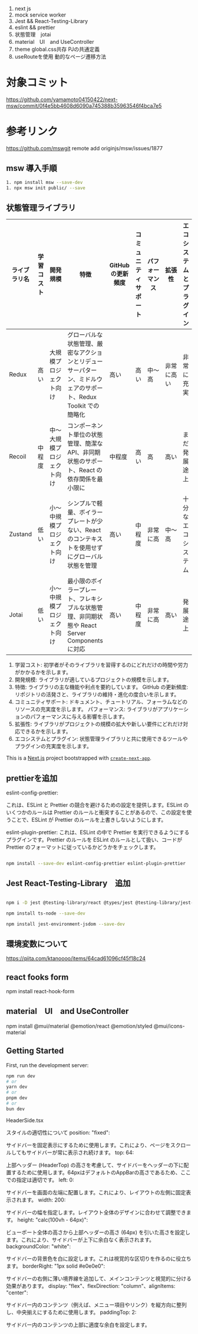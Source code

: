 1. next js
1. mock service worker
1. Jest && React-Testing-Library
1. eslint && prettier
1. 状態管理　jotai
1. material　UI　and UseController
1. theme global.css共存 PJの共通定義
1. useRouteを使用 動的なページ遷移方法

# 対象コミット

https://github.com/yamamoto04150422/next-msw/commit/0f4e5bb4608d6090a745388b35963546f4bca7e5

# 参考リンク

https://github.com/mswgit remote add originjs/msw/issues/1877

## msw 導入手順

```bash
1. npm install msw --save-dev
1. npx msw init public/ --save
```

## 状態管理ライブラリ

| ライブラリ名 | 学習コスト | 開発規模                   | 特徴                                                                                                           | GitHub の更新頻度 | コミュニティサポート | パフォーマンス | 拡張性     | エコシステムとプラグイン |
| ------------ | ---------- | -------------------------- | -------------------------------------------------------------------------------------------------------------- | ----------------- | -------------------- | -------------- | ---------- | ------------------------ |
| Redux        | 高い       | 大規模プロジェクト向け     | グローバルな状態管理、厳密なアクションとリデューサーパターン、ミドルウェアのサポート、Redux Toolkit での簡略化 | 高い              | 高い                 | 中〜高         | 非常に高い | 非常に充実               |
| Recoil       | 中程度     | 中〜大規模プロジェクト向け | コンポーネント単位の状態管理、簡潔な API、非同期状態のサポート、React の依存関係を最小限に                     | 中程度            | 高い                 | 高             | 高い       | まだ発展途上             |
| Zustand      | 低い       | 小〜中規模プロジェクト向け | シンプルで軽量、ボイラープレートが少ない、React のコンテキストを使用せずにグローバル状態を管理                 | 高い              | 中程度               | 非常に高       | 中〜高     | 十分なエコシステム       |
| Jotai        | 低い       | 小〜中規模プロジェクト向け | 最小限のボイラープレート、フレキシブルな状態管理、非同期状態や React Server Components に対応                  | 高い              | 中程度               | 非常に高       | 高い       | 発展途上                 |

1. 学習コスト: 初学者がそのライブラリを習得するのにどれだけの時間や労力がかかるかを示します。
1. 開発規模: ライブラリが適しているプロジェクトの規模を示します。
1. 特徴: ライブラリの主な機能や利点を要約しています。
   GitHub の更新頻度: リポジトリの活発さと、ライブラリの維持・進化の度合いを示します。
1. コミュニティサポート: ドキュメント、チュートリアル、フォーラムなどのリソースの充実度を示します。
   パフォーマンス: ライブラリがアプリケーションのパフォーマンスに与える影響を示します。
1. 拡張性: ライブラリがプロジェクトの規模の拡大や新しい要件にどれだけ対応できるかを示します。
1. エコシステムとプラグイン: 状態管理ライブラリと共に使用できるツールやプラグインの充実度を示します。

This is a [Next.js](https://nextjs.org/) project bootstrapped with [`create-next-app`](https://github.com/vercel/next.js/tree/canary/packages/create-next-app).

## prettierを追加

eslint-config-prettier:

これは、ESLint と Prettier の競合を避けるための設定を提供します。ESLint のいくつかのルールは Prettier のルールと衝突することがあるので、この設定を使うことで、ESLint が Prettier のルールを上書きしないようにします。

eslint-plugin-prettier:
これは、ESLint の中で Prettier を実行できるようにするプラグインです。Prettier のルールを ESLint のルールとして扱い、コードが Prettier のフォーマットに従っているかどうかをチェックします。

```bash

npm install --save-dev eslint-config-prettier eslint-plugin-prettier

```

## Jest React-Testing-Library　追加

```bash

npm i -D jest @testing-library/react @types/jest @testing-library/jest-dom @testing-library/dom  @testing-library/user-event jest-css-modules

npm install ts-node --save-dev

npm install jest-environment-jsdom --save-dev


```

## 環境変数について

https://qiita.com/ktanoooo/items/64cad61096cf45f18c24

## react fooks form

npm install react-hook-form

## material　UI　and UseController

npm install @mui/material @emotion/react @emotion/styled @mui/icons-material

## Getting Started

First, run the development server:

```bash
npm run dev
# or
yarn dev
# or
pnpm dev
# or
bun dev
```

HeaderSide.tsx

スタイルの適切性について
position: "fixed":

サイドバーを固定表示にするために使用します。これにより、ページをスクロールしてもサイドバーが常に表示され続けます。
top: 64:

上部ヘッダー (HeaderTop) の高さを考慮して、サイドバーをヘッダーの下に配置するために使用します。64pxはデフォルトのAppBarの高さであるため、ここでの指定は適切です。
left: 0:

サイドバーを画面の左端に配置します。これにより、レイアウトの左側に固定表示されます。
width: 200:

サイドバーの幅を指定します。レイアウト全体のデザインに合わせて調整できます。
height: "calc(100vh - 64px)":

ビューポート全体の高さから上部ヘッダーの高さ (64px) を引いた高さを設定します。これにより、サイドバーが上下に余白なく表示されます。
backgroundColor: "white":

サイドバーの背景色を白に設定します。これは視覚的な区切りを作るのに役立ちます。
borderRight: "1px solid #e0e0e0":

サイドバーの右側に薄い境界線を追加して、メインコンテンツと視覚的に分ける効果があります。
display: "flex"、flexDirection: "column"、alignItems: "center":

サイドバー内のコンテンツ（例えば、メニュー項目やリンク）を縦方向に整列し、中央揃えにするために使用します。
paddingTop: 2:

サイドバー内のコンテンツの上部に適度な余白を設定します。
